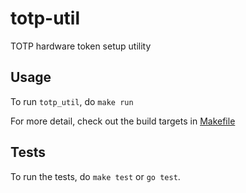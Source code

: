 # totp-util

TOTP hardware token setup utility


## Usage

To run `totp_util`, do `make run`

For more detail, check out the build targets in [Makefile](Makefile)


## Tests

To run the tests, do `make test` or `go test`.
